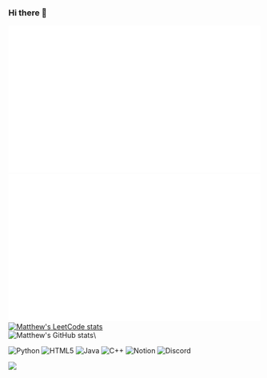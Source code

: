 ### Hi there 👋

<!--![](http://github-profile-summary-cards.vercel.app/api/cards/profile-details?username=Matthew-HMS&theme=radical)\-->
![](https://github.com/Matthew-HMS/github-stats-transparent/blob/output/generated/overview.svg)
![](https://github.com/Matthew-HMS/github-stats-transparent/blob/output/generated/languages.svg)\
[![Matthew's LeetCode stats](https://leetcode-stats-six.vercel.app/?username=imsho&theme=dark)](https://github.com/imsho/leetcode-stats)\
![Matthew's GitHub stats](https://github-readme-stats.vercel.app/api?username=Matthew-HMS&show_icons=true&theme=radical)\


![Python](https://img.shields.io/badge/python-3670A0?style=for-the-badge&logo=python&logoColor=ffdd54)
![HTML5](https://img.shields.io/badge/html5-%23E34F26.svg?style=for-the-badge&logo=html5&logoColor=white)
![Java](https://img.shields.io/badge/java-%23ED8B00.svg?style=for-the-badge&logo=openjdk&logoColor=white)
![C++](https://img.shields.io/badge/c++-%2300599C.svg?style=for-the-badge&logo=c%2B%2B&logoColor=white)
![Notion](https://img.shields.io/badge/Notion-%23000000.svg?style=for-the-badge&logo=notion&logoColor=white)
![Discord](https://img.shields.io/badge/Discord-%235865F2.svg?style=for-the-badge&logo=discord&logoColor=white)

![](https://komarev.com/ghpvc/?username=Matthew-HMS&color=blueviolet&style=plastic&label=Profile+Views)


<!--
**Matthew-HMS/Matthew-HMS** is a ✨ _special_ ✨ repository because its `README.md` (this file) appears on your GitHub profile.

Here are some ideas to get you started:

- 🔭 I’m currently working on ...
- 🌱 I’m currently learning ...
- 👯 I’m looking to collaborate on ...
- 🤔 I’m looking for help with ...
- 💬 Ask me about ...
- 📫 How to reach me: ...
- 😄 Pronouns: ...
- ⚡ Fun fact: ...
-->

